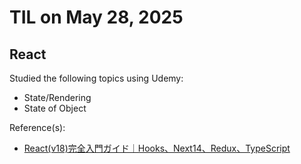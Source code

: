 # TIL on May 28, 2025
## React
Studied the following topics using Udemy:

- State/Rendering
- State of Object

Reference(s): 
- [React(v18)完全入門ガイド｜Hooks、Next14、Redux、TypeScript](https://www.udemy.com/course/react-complete-guide)